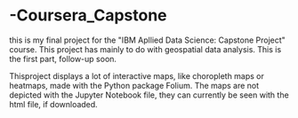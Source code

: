 # -Coursera_Capstone

this is my final project for the "IBM Apllied Data Science: Capstone Project" course.
This project has mainly to do with geospatial data analysis.
This is the first part, follow-up soon.

Thisproject displays a lot of interactive maps, like choropleth maps or heatmaps, made with the Python package Folium.
The maps are not depicted with the Jupyter Notebook file, they can currently be seen with the html file, if downloaded.
